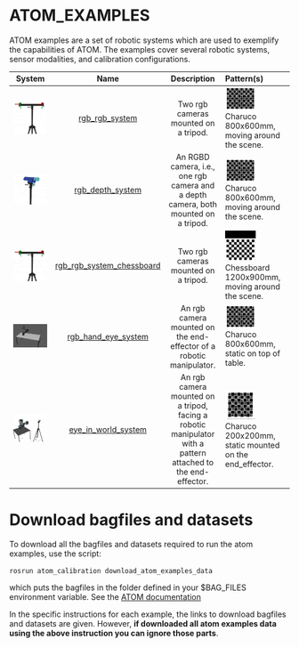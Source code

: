 # ATOM_EXAMPLES

ATOM examples are a set of robotic systems which are used to exemplify the capabilities of ATOM. The examples cover several robotic systems, sensor modalities, and calibration configurations.

System |           Name   |   Description     | Pattern(s)
:---:|:---:|:---:|:---
 <img src="rgb_rgb_system/docs/system.png" width="100%"/> | [rgb_rgb_system](https://github.com/lardemua/atom/tree/noetic-devel/atom_examples/rgb_rgb_system) |Two rgb cameras mounted on a tripod. | <img src="../atom_worlds/pattern/models/charuco_800x600_5x5_100/texture.png" width="50%"/> <br>Charuco 800x600mm, moving around the scene.
 <img src="rgb_depth_system/docs/system.png" width="100%"/> | [rgb_depth_system](https://github.com/lardemua/atom/tree/noetic-devel/atom_examples/rgb_depth_system) |An RGBD camera, i.e., one rgb camera and a depth camera, both mounted on a tripod. | <img src="../atom_worlds/pattern/models/charuco_800x600_5x5_100/texture.png" width="50%"/> <br>Charuco 800x600mm, moving around the scene.
 <img src="rgb_rgb_system_chessboard/docs/system.png" width="100%"/> | [rgb_rgb_system_chessboard](https://github.com/lardemua/atom/tree/noetic-devel/atom_examples/rgb_rgb_system_chessboard) |Two rgb cameras mounted on a tripod. | <img src="../atom_worlds/pattern/models/chessboard_1200x900_10x7/texture.png" width="50%"/> <br>Chessboard 1200x900mm, moving around the scene.
 <img src="rgb_hand_eye_system/docs/system.png" width="100%"/> | [rgb_hand_eye_system](https://github.com/lardemua/atom/tree/noetic-devel/atom_examples/rgb_hand_eye_system) | An rgb camera mounted on the end-effector of a robotic manipulator. |<img src="../atom_worlds/pattern/models/charuco_800x600_5x5_100/texture.png" width="50%"/> <br>Charuco 800x600mm, static on top of table.
 <img src="eye_in_world_system/docs/system.png" width="100%"/> | [eye_in_world_system](https://drive.google.com/file/d/1uh4TjKMwsrK8L6OX9dyneeQFAPJDe1Yy/view?usp=drive_link) | An rgb camera mounted on a tripod, facing a robotic manipulator with a pattern attached to the end-effector. |<img src="../atom_worlds/pattern/models/charuco_200x200_4x4/texture.png" width="50%"/> <br>Charuco 200x200mm, static mounted on the end_effector.

# Download bagfiles and datasets

To download all the bagfiles and datasets required to run the atom examples, use the script:

    rosrun atom_calibration download_atom_examples_data

which puts the bagfiles in the folder defined in your $BAG_FILES environment variable. See the [ATOM documentation](https://lardemua.github.io/atom_documentation/getting_started/#set-environment-variables)

In the specific instructions for each example, the links to download bagfiles and datasets are given. However, **if downloaded all atom examples data using the above instruction you can ignore those parts**.